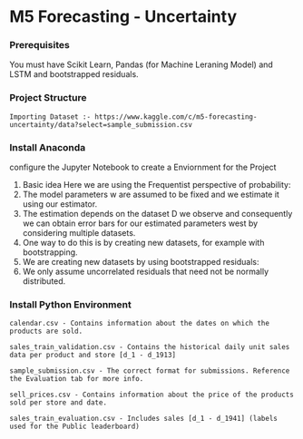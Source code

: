 # M5 Forecasting - Uncertainty

### Prerequisites
You must have Scikit Learn, Pandas (for Machine Leraning Model) and LSTM and bootstrapped residuals.

### Project Structure

```
Importing Dataset :- https://www.kaggle.com/c/m5-forecasting-uncertainty/data?select=sample_submission.csv
```
### Install Anaconda
configure the Jupyter Notebook to create a Enviornment for the Project

1. Basic idea 
Here we are using the Frequentist perspective of probability:
2. The model parameters  w  are assumed to be fixed and we estimate it using our estimator.
3. The estimation depends on the dataset D we observe and consequently we can obtain error bars for our estimated parameters  west  by considering multiple datasets.
4. One way to do this is by creating new datasets, for example with bootstrapping.
5. We are creating new datasets by using bootstrapped residuals:
6. We only assume uncorrelated residuals that need not be normally distributed.

### Install Python Environment
```
calendar.csv - Contains information about the dates on which the products are sold.
```

```
sales_train_validation.csv - Contains the historical daily unit sales data per product and store [d_1 - d_1913]
```
```
sample_submission.csv - The correct format for submissions. Reference the Evaluation tab for more info.
```

```
sell_prices.csv - Contains information about the price of the products sold per store and date.
```

```
sales_train_evaluation.csv - Includes sales [d_1 - d_1941] (labels used for the Public leaderboard)

```
